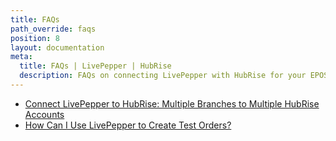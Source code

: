 ```yaml
---
title: FAQs
path_override: faqs
position: 8
layout: documentation
meta:
  title: FAQs | LivePepper | HubRise
  description: FAQs on connecting LivePepper with HubRise for your EPOS to work with other apps as a cohesive whole. Connect apps and synchronise your data.
---
```


- [Connect LivePepper to HubRise: Multiple Branches to Multiple HubRise Accounts](/apps/livepepper/faqs/connect-branches-hubrise-accounts)
- [How Can I Use LivePepper to Create Test Orders?](/apps/livepepper/faqs/use-livepepper-to-create-test-orders)

